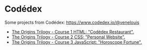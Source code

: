 # Codédex

Some projects from Codédex: https://www.codedex.io/@venelouis

<ul>
<li><a href="https://venelouis.github.io/codedex/The%20Origins%20Trilogy/Course%201%20HTML/restaurant_menu.html">The Origins Trilogy - Course 1 HTML: "Codédex Restaurant".</a></li>
<li><a href="https://venelouis.github.io/codedex/The%20Origins%20Trilogy/Course%202%20CSS/personal-website/index.html">The Origins Trilogy - Course 2 CSS: "Personal Website".</a></li>
<li><a href="https://venelouis.github.io/codedex/The%20Origins%20Trilogy/Course%203%20JavaScript/CheckpointProject.html">The Origins Trilogy - Course 3 JavaScript: "Horoscope Fortune".</a></li>
</ul>